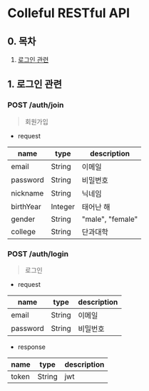 # Colleful RESTful API

## 0. 목차
1. [로그인 관련](#1-로그인-관련)

## 1. 로그인 관련

### POST /auth/join
> 회원가입

* request

|name|type|description|
|--|--|--|
|email|String|이메일|
|password|String|비밀번호|
|nickname|String|닉네임|
|birthYear|Integer|태어난 해|
|gender|String|"male", "female"|
|college|String|단과대학|

### POST /auth/login
> 로그인

* request

|name|type|description|
|--|--|--|
|email|String|이메일|
|password|String|비밀번호|

* response

|name|type|description|
|--|--|--|
|token|String|jwt|
